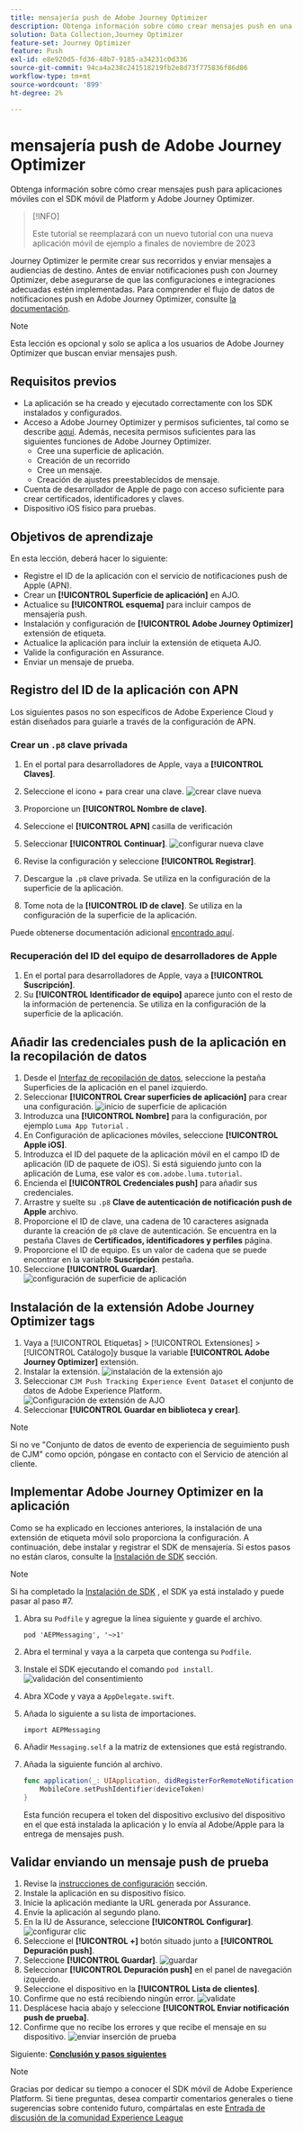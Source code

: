```yaml
---
title: mensajería push de Adobe Journey Optimizer
description: Obtenga información sobre cómo crear mensajes push en una aplicación móvil con el SDK móvil de Platform y Adobe Journey Optimizer.
solution: Data Collection,Journey Optimizer
feature-set: Journey Optimizer
feature: Push
exl-id: e8e920d5-fd36-48b7-9185-a34231c0d336
source-git-commit: 94ca4a238c241518219fb2e8d73f775836f86d86
workflow-type: tm+mt
source-wordcount: '899'
ht-degree: 2%

---
```


# mensajería push de Adobe Journey Optimizer

Obtenga información sobre cómo crear mensajes push para aplicaciones móviles con el SDK móvil de Platform y Adobe Journey Optimizer.

>[!INFO]
>
> Este tutorial se reemplazará con un nuevo tutorial con una nueva aplicación móvil de ejemplo a finales de noviembre de 2023

Journey Optimizer le permite crear sus recorridos y enviar mensajes a audiencias de destino. Antes de enviar notificaciones push con Journey Optimizer, debe asegurarse de que las configuraciones e integraciones adecuadas estén implementadas. Para comprender el flujo de datos de notificaciones push en Adobe Journey Optimizer, consulte [la documentación](https://experienceleague.adobe.com/docs/journey-optimizer/using/configuration/configuration-message/push-config/push-gs.html).

>[!NOTE]
>
>Esta lección es opcional y solo se aplica a los usuarios de Adobe Journey Optimizer que buscan enviar mensajes push.


## Requisitos previos

* La aplicación se ha creado y ejecutado correctamente con los SDK instalados y configurados.
* Acceso a Adobe Journey Optimizer y permisos suficientes, tal como se describe [aquí](https://experienceleague.adobe.com/docs/journey-optimizer/using/configuration/configuration-message/push-config/push-configuration.html?lang=en). Además, necesita permisos suficientes para las siguientes funciones de Adobe Journey Optimizer.
   * Cree una superficie de aplicación.
   * Creación de un recorrido
   * Cree un mensaje.
   * Creación de ajustes preestablecidos de mensaje.
* Cuenta de desarrollador de Apple de pago con acceso suficiente para crear certificados, identificadores y claves.
* Dispositivo iOS físico para pruebas.

## Objetivos de aprendizaje

En esta lección, deberá hacer lo siguiente:

* Registre el ID de la aplicación con el servicio de notificaciones push de Apple (APN).
* Crear un **[!UICONTROL Superficie de aplicación]** en AJO.
* Actualice su **[!UICONTROL esquema]** para incluir campos de mensajería push.
* Instalación y configuración de **[!UICONTROL Adobe Journey Optimizer]** extensión de etiqueta.
* Actualice la aplicación para incluir la extensión de etiqueta AJO.
* Valide la configuración en Assurance.
* Enviar un mensaje de prueba.


## Registro del ID de la aplicación con APN

Los siguientes pasos no son específicos de Adobe Experience Cloud y están diseñados para guiarle a través de la configuración de APN.

### Crear un `.p8` clave privada

1. En el portal para desarrolladores de Apple, vaya a **[!UICONTROL Claves]**.
1. Seleccione el icono + para crear una clave.
   ![crear clave nueva](assets/mobile-push-apple-dev-new-key.png)

1. Proporcione un **[!UICONTROL Nombre de clave]**.
1. Seleccione el **[!UICONTROL APN]** casilla de verificación
1. Seleccionar **[!UICONTROL Continuar]**.
   ![configurar nueva clave](assets/mobile-push-apple-dev-config-key.png)
1. Revise la configuración y seleccione **[!UICONTROL Registrar]**.
1. Descargue la `.p8` clave privada. Se utiliza en la configuración de la superficie de la aplicación.
1. Tome nota de la **[!UICONTROL ID de clave]**. Se utiliza en la configuración de la superficie de la aplicación.

Puede obtenerse documentación adicional [encontrado aquí](https://help.apple.com/developer-account/#/devcdfbb56a3).

### Recuperación del ID del equipo de desarrolladores de Apple

1. En el portal para desarrolladores de Apple, vaya a **[!UICONTROL Suscripción]**.
1. Su **[!UICONTROL Identificador de equipo]** aparece junto con el resto de la información de pertenencia. Se utiliza en la configuración de la superficie de la aplicación.

## Añadir las credenciales push de la aplicación en la recopilación de datos

1. Desde el [Interfaz de recopilación de datos](https://experience.adobe.com/data-collection/), seleccione la pestaña Superficies de la aplicación en el panel izquierdo.
1. Seleccionar **[!UICONTROL Crear superficies de aplicación]** para crear una configuración.
   ![inicio de superficie de aplicación](assets/mobile-push-app-surface.png)
1. Introduzca una **[!UICONTROL Nombre]** para la configuración, por ejemplo `Luma App Tutorial`  .
1. En Configuración de aplicaciones móviles, seleccione **[!UICONTROL Apple iOS]**.
1. Introduzca el ID del paquete de la aplicación móvil en el campo ID de aplicación (ID de paquete de iOS). Si está siguiendo junto con la aplicación de Luma, ese valor es `com.adobe.luma.tutorial`.
1. Encienda el **[!UICONTROL Credenciales push]** para añadir sus credenciales.
1. Arrastre y suelte su `.p8` **Clave de autenticación de notificación push de Apple** archivo.
1. Proporcione el ID de clave, una cadena de 10 caracteres asignada durante la creación de `p8` clave de autenticación. Se encuentra en la pestaña Claves de **Certificados, identificadores y perfiles** página.
1. Proporcione el ID de equipo. Es un valor de cadena que se puede encontrar en la variable **Suscripción** pestaña.
1. Seleccione **[!UICONTROL Guardar]**.
   ![configuración de superficie de aplicación](assets/mobile-push-app-surface-config.png)

## Instalación de la extensión Adobe Journey Optimizer tags

1. Vaya a [!UICONTROL Etiquetas] > [!UICONTROL Extensiones] > [!UICONTROL Catálogo]y busque la variable **[!UICONTROL Adobe Journey Optimizer]** extensión.
1. Instalar la extensión.
   ![instalación de la extensión ajo](assets/mobile-push-tags-install.png)
1. Seleccionar `CJM Push Tracking Experience Event Dataset` el conjunto de datos de Adobe Experience Platform.
   ![Configuración de extensión de AJO](assets/mobile-push-tags-ajo.png)
1. Seleccionar **[!UICONTROL Guardar en biblioteca y crear]**.

>[!NOTE]
>Si no ve &quot;Conjunto de datos de evento de experiencia de seguimiento push de CJM&quot; como opción, póngase en contacto con el Servicio de atención al cliente.
>

## Implementar Adobe Journey Optimizer en la aplicación

Como se ha explicado en lecciones anteriores, la instalación de una extensión de etiqueta móvil solo proporciona la configuración. A continuación, debe instalar y registrar el SDK de mensajería. Si estos pasos no están claros, consulte la [Instalación de SDK](install-sdks.md) sección.

>[!NOTE]
>
>Si ha completado la [Instalación de SDK](install-sdks.md) , el SDK ya está instalado y puede pasar al paso #7.

1. Abra su `Podfile` y agregue la línea siguiente y guarde el archivo.

   `pod 'AEPMessaging', '~>1'`
1. Abra el terminal y vaya a la carpeta que contenga su `Podfile`.
1. Instale el SDK ejecutando el comando `pod install`.
   ![validación del consentimiento](assets/mobile-push-terminal-install.png)
1. Abra XCode y vaya a `AppDelegate.swift`.
1. Añada lo siguiente a su lista de importaciones.

   `import AEPMessaging`
1. Añadir `Messaging.self` a la matriz de extensiones que está registrando.
1. Añada la siguiente función al archivo.

   ```swift
   func application(_: UIApplication, didRegisterForRemoteNotificationsWithDeviceToken deviceToken: Data) {
       MobileCore.setPushIdentifier(deviceToken)
   }
   ```

   Esta función recupera el token del dispositivo exclusivo del dispositivo en el que está instalada la aplicación y lo envía al Adobe/Apple para la entrega de mensajes push.

## Validar enviando un mensaje push de prueba

1. Revise la [instrucciones de configuración](assurance.md) sección.
1. Instale la aplicación en su dispositivo físico.
1. Inicie la aplicación mediante la URL generada por Assurance.
1. Envíe la aplicación al segundo plano.
1. En la IU de Assurance, seleccione **[!UICONTROL Configurar]**.
   ![configurar clic](assets/mobile-push-validate-config.png)
1. Seleccione el **[!UICONTROL +]** botón situado junto a **[!UICONTROL Depuración push]**.
1. Seleccione **[!UICONTROL Guardar]**.
   ![guardar](assets/mobile-push-validate-save.png)
1. Seleccionar **[!UICONTROL Depuración push]** en el panel de navegación izquierdo.
1. Seleccione el dispositivo en la **[!UICONTROL Lista de clientes]**.
1. Confirme que no está recibiendo ningún error.
   ![validate](assets/mobile-push-validate-confirm.png)
1. Desplácese hacia abajo y seleccione **[!UICONTROL Enviar notificación push de prueba]**.
1. Confirme que no recibe los errores y que recibe el mensaje en su dispositivo.
   ![enviar inserción de prueba](assets/mobile-push-validate-send-test.png)

Siguiente: **[Conclusión y pasos siguientes](conclusion.md)**

>[!NOTE]
>
>Gracias por dedicar su tiempo a conocer el SDK móvil de Adobe Experience Platform. Si tiene preguntas, desea compartir comentarios generales o tiene sugerencias sobre contenido futuro, compártalas en este [Entrada de discusión de la comunidad Experience League](https://experienceleaguecommunities.adobe.com/t5/adobe-experience-platform-launch/tutorial-discussion-implement-adobe-experience-cloud-in-mobile/td-p/443796)